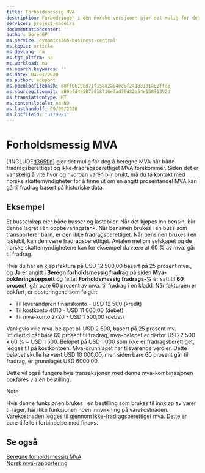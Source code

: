 ```yaml
---
title: Forholdsmessig MVA
description: Forbedringer i den norske versjonen gjør det mulig for deg å beregne MVA når både fradragsberettiget og ikke-fradragsberettiget MVA forekommer.
services: project-madeira
documentationcenter: ''
author: SorenGP
ms.service: dynamics365-business-central
ms.topic: article
ms.devlang: na
ms.tgt_pltfrm: na
ms.workload: na
ms.search.keywords: ''
ms.date: 04/01/2020
ms.author: edupont
ms.openlocfilehash: e8ff0619bd71f158a2a94ee6f24183131a82ffde
ms.sourcegitcommit: a80afd4e5075018716efad76d82a54e158f1392d
ms.translationtype: HT
ms.contentlocale: nb-NO
ms.lasthandoff: 09/09/2020
ms.locfileid: "3779021"
---
```

# <a name="proportional-vat"></a>Forholdsmessig MVA
[!INCLUDE[d365fin](../../includes/d365fin_md.md)] gjør det mulig for deg å beregne MVA når både fradragsberettiget og ikke-fradragsberettiget MVA forekommer. Siden det er vanskelig å vite hvor og hvordan varen blir brukt, må du ta kontakt med norske skattemyndigheter for å finne ut om en angitt prosentandel MVA kan gå til fradrag basert på historiske data.  

## <a name="example"></a>Eksempel  
Et busselskap eier både busser og lastebiler. Når det kjøpes inn bensin, blir denne lagret i én oppbevaringstank. Når bensinen brukes i en buss som transporterer barn, er den ikke fradragsberettiget. Når bensinen brukes i en lastebil, kan den være fradragsberettiget. Avtalen mellom selskapet og de norske skattemyndighetene kan for eksempel da være at 60 % av mva. går til fradrag.  

Hvis du har en kjøpsfaktura på USD 12 500,00 basert på 25 prosent mva., og **Ja** er angitt i **Beregn forholdsmessig fradrag** på siden **Mva-bokføringsoppsett** og feltet **Forholdsmessig fradrags-%** er satt til **60 prosent**, går bare 60 prosent av mva. til fradrag i en kladd. Når fakturaen er bokført, er posteringene som følger:  

- Til leverandøren finanskonto - USD 12 500 (kredit)  
- Til kostkonto 4010 - USD 11 000,00 (debet)  
- Til mva-konto 2720 - USD 1 500,00 (debet)  

Vanligvis ville mva-beløpet bli USD 2 500, basert på 25 prosent mv. Imidlertid går bare 60 prosent til fradrag; mva-beløpet er derfor USD 2 500 x 60 % = USD 1 500. Beløpet på USD 1 000 som ikke er fradragsberettiget, legges til på kostkontoen. Mva-grunnlaget har tilsvarende verdier. Dette beløpet skulle ha vært USD 10 000,00, men siden bare 60 prosent går til fradrag, er grunnlaget USD 6000,00.  

Dette vil også fungere hvis transaksjonen med denne mva-kombinasjonen bokføres via en bestilling.  

> [!NOTE]  
>  Hvis denne funksjonen brukes i en bestilling som brukes til innkjøp av varer til lager, har ikke funksjonen noen innvirkning på varekostnaden. Varekostnaden legges til gjennom ikke-fradragsberettiget mva. Dette er bare tilfelle i forbindelse med finans.  

## <a name="see-also"></a>Se også  
 [Beregne forholdsmessig MVA](how-to-calculate-proportional-vat.md)   
 [Norsk mva-rapportering](norwegian-vat-reporting.md)
